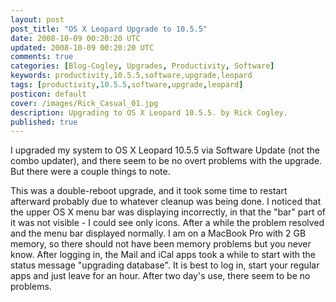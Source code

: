 ```yaml
---           
layout: post
post_title: "OS X Leopard Upgrade to 10.5.5"
date: 2008-10-09 00:20:20 UTC
updated: 2008-10-09 00:20:20 UTC
comments: true
categories: [Blog-Cogley, Upgrades, Productivity, Software]
keywords: productivity,10.5.5,software,upgrade,leopard
tags: [productivity,10.5.5,software,upgrade,leopard]
posticon: default
cover: /images/Rick_Casual_01.jpg
description: Upgrading to OS X Leopard 10.5.5. by Rick Cogley.
published: true
---
```

 
I upgraded my system to OS X Leopard 10.5.5 via Software Update (not the combo updater), and there seem to be no overt problems with the upgrade. But there were a couple things to note. 

<!--more--> 

This was a double-reboot upgrade, and it took some time to restart afterward probably due to whatever cleanup was being done. I noticed that the upper OS X menu bar was displaying incorrectly, in that the "bar" part of it was not visible - I could see only icons. After a while the problem resolved and the menu bar displayed normally. I am on a MacBook Pro with 2 GB memory, so there should not have been memory problems but you never know. After logging in, the Mail and iCal apps took a while to start with the status message "upgrading database". It is best to log in, start your regular apps and just leave for an hour. After two day's use, there seem to be no problems.